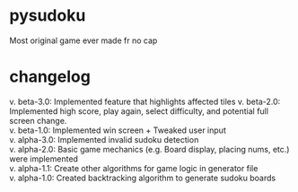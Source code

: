 # pysudoku
Most original game ever made fr no cap

# changelog
v. beta-3.0: Implemented feature that highlights affected tiles
v. beta-2.0: Implemented high score, play again, select difficulty, and potential full screen change.<br /> 
v. beta-1.0: Implemented win screen + Tweaked user input <br />
v. alpha-3.0: Implemented invalid sudoku detection <br />
v. alpha-2.0: Basic game mechanics (e.g. Board display, placing nums, etc.) were implemented <br />
v. alpha-1.1: Create other algorithms for game logic in generator file <br />
v. alpha-1.0: Created backtracking algorithm to generate sudoku boards <br />


